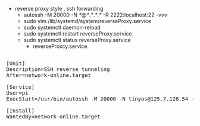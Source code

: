 - reverse proxy style , ssh forwarding
  - autossh -M 20000 -N _*_@_*_._*_._*_._*_ -R 2222:localhost:22 -vvv
  - sudo vim /lib/systemd/system/reverseProxy.service
  - sudo systemctl daemon-reload 
  - sudo systemctl restart reverseProxy.service
  - sudo systemctl status reverseProxy.service
    - reverseProxcy.service
<pre>    
[Unit]
Description=SSH reverse tunneling 
After=network-online.target
 
[Service]
User=pi
ExecStart=/usr/bin/autossh -M 20000 -N tinyos@125.7.128.54 -R 2222:localhost:22
   
[Install]
WantedBy=network-online.target
</pre>
